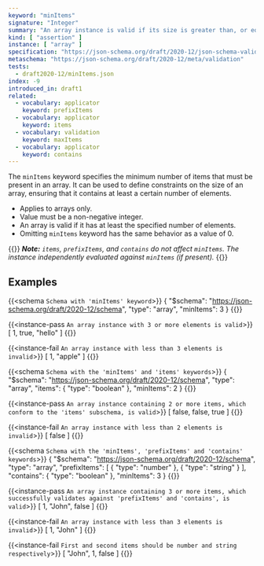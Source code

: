 ```yaml
---
keyword: "minItems"
signature: "Integer"
summary: "An array instance is valid if its size is greater than, or equal to, the value of this keyword."
kind: [ "assertion" ]
instance: [ "array" ]
specification: "https://json-schema.org/draft/2020-12/json-schema-validation.html#section-6.4.2"
metaschema: "https://json-schema.org/draft/2020-12/meta/validation"
tests:
  - draft2020-12/minItems.json
index: -9
introduced_in: draft1
related:
  - vocabulary: applicator
    keyword: prefixItems
  - vocabulary: applicator
    keyword: items
  - vocabulary: validation
    keyword: maxItems
  - vocabulary: applicator
    keyword: contains
---
```


The `minItems` keyword specifies the minimum number of items that must be present in an array. It can be used to define constraints on the size of an array, ensuring that it contains at least a certain number of elements.
* Applies to arrays only.
* Value must be a non-negative integer.
* An array is valid if it has at least the specified number of elements.
* Omitting `minItems` keyword has the same behavior as a value of 0.

{{<alert>}}
_**Note:** `items`, `prefixItems`, and `contains` do not affect `minItems`. The instance independently evaluated against `minItems` (if present)._
{{</alert>}}

## Examples

{{<schema `Schema with 'minItems' keyword`>}}
{
  "$schema": "https://json-schema.org/draft/2020-12/schema",
  "type": "array",
  "minItems": 3
}
{{</schema>}}

{{<instance-pass `An array instance with 3 or more elements is valid`>}}
[ 1, true, "hello" ]
{{</instance-pass>}}

{{<instance-fail `An array instance with less than 3 elements is invalid`>}}
[ 1, "apple" ]
{{</instance-fail>}}

{{<schema `Schema with the 'minItems' and 'items' keywords`>}}
{
  "$schema": "https://json-schema.org/draft/2020-12/schema",
  "type": "array",
  "items": { "type": "boolean" },
  "minItems": 2
}
{{</schema>}}

{{<instance-pass `An array instance containing 2 or more items, which conform to the 'items' subschema, is valid`>}}
[ false, false, true ]
{{</instance-pass>}}

{{<instance-fail `An array instance with less than 2 elements is invalid`>}}
[ false ]
{{</instance-fail>}}

{{<schema `Schema with the 'minItems', 'prefixItems' and 'contains' keywords`>}}
{
  "$schema": "https://json-schema.org/draft/2020-12/schema",
  "type": "array",
  "prefixItems": [
    { "type": "number" },
    { "type": "string" }
  ],
  "contains": { "type": "boolean" },
  "minItems": 3
}
{{</schema>}}

{{<instance-pass `An array instance containing 3 or more items, which successfully validates against 'prefixItems' and 'contains', is valid`>}}
[ 1, "John", false ]
{{</instance-pass>}}

{{<instance-fail `An array instance with less than 3 elements is invalid`>}}
[ 1, "John" ]
{{</instance-fail>}}

{{<instance-fail `First and second items should be number and string respectively`>}}
[ "John", 1, false ]
{{</instance-fail>}}
